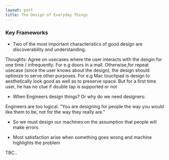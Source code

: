 ```yaml
---
layout: post
title: The Design of Everyday Things
---
```




### Key Frameworks

- Two of the most important characteristics of good design are discoverability and understanding.


Thoughts: Agree on usecases where the user interacts with the desgin for one time / infrequently. For e.g doors in a mall. Otherwise,for repeat usecase (since the user knows about the design), the design should optimize to serve other purposes. For e.g Mac touchpad is design to aesthetically look good as well as to preserve space. But for a first time user, he has no clue if double tap is supported or not

 
- When Engineers design things? Or why do we need designers:

Engineers are too logical. “You are designing for people the way you would like them to be, not for the way they really are.”

- So we must design our machines on the assumption that people will make errors

- Most satisfaction arise when something goes wrong and machine highlights the problem


TBC..
